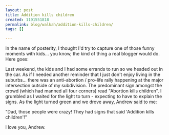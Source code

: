 ```yaml
---
layout: post
title: Addition kills children
created: 1191551818
permalink: blog/walkah/addition-kills-children/
tags: []

---
```

<p>In the name of posterity, I thought I'd try to capture one of those funny moments with kids... you know, the kind of thing a real blogger would do. Here goes:</p>
<p>Last weekend, the kids and I had some errands to run so we headed out in the car. As if I needed another reminder that I just don't enjoy living in the suburbs... there was an anti-abortion / pro-life rally happening at the major intersection outside of my subdivision. The predominant sign amongst the crowd (which had manned all four corners) read "Abortion kills children". I grumbled as I waited for the light to turn - expecting to have to explain the signs. As the light turned green and we drove away, Andrew said to me:</p>
<p>"Dad, those people were crazy! They had signs that said 'Addition kills children'!"</p>
<p>I love you, Andrew.</p>
